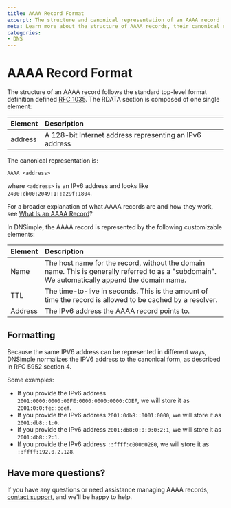 ```yaml
---
title: AAAA Record Format
excerpt: The structure and canonical representation of an AAAA record
meta: Learn more about the structure of AAAA records, their canonical representation, and customizable elements in DNSimple.
categories:
- DNS
---
```

# AAAA Record Format

The structure of an AAAA record follows the standard top-level format definition defined [RFC 1035](https://tools.ietf.org/html/rfc1035#section-3.2.1). The RDATA section is composed of one single element:

| Element | Description |
|:--------|:-------------------------------------------------------|
| address | A 128-bit Internet address representing an IPv6 address |

The canonical representation is:

```
AAAA <address>
```

where `<address>` is an IPv6 address and looks like `2400:cb00:2049:1::a29f:1804`.

For a broader explanation of what AAAA records are and how they work, see [What Is an AAAA Record](/articles/aaaa-record/)?

In DNSimple, the AAAA record is represented by the following customizable elements:
 
 Element | Description |
|:--------|:-------------------------------------------------------------------------------------------------------------------------------------------|
| Name    | The host name for the record, without the domain name. This is generally referred to as a "subdomain". We automatically append the domain name. |
| TTL     | The time-to-live in seconds. This is the amount of time the record is allowed to be cached by a resolver.                                  |
| Address | The IPv6 address the AAAA record points to.                                                                                                   |

## Formatting

Because the same IPV6 address can be represented in different ways, DNSimple normalizes the IPV6 address to the canonical form, as described in RFC 5952 section 4.

Some examples:

- If you provide the IPv6 address `2001:0000:0000:00FE:0000:0000:0000:CDEF`, we will store it as `2001:0:0:fe::cdef`.
- If you provide the IPv6 address `2001:0db8::0001:0000`, we will store it as `2001:db8::1:0`.
- If you provide the IPv6 address `2001:db8:0:0:0:0:2:1`, we will store it as `2001:db8::2:1`.
- If you provide the IPv6 address `::ffff:c000:0280`, we will store it as `::ffff:192.0.2.128`.

## Have more questions?

 If you have any questions or need assistance managing AAAA records, [contact support](https://dnsimple.com/feedback), and we'll be happy to help.
